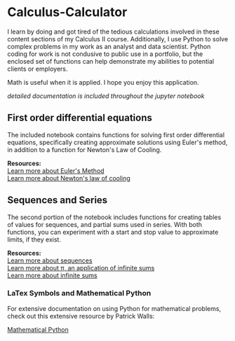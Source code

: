 # Calculus-Calculator #
I learn by doing and got tired of the tedious calculations involved in these content sections of my Calculus II course.  Additionally, I use Python to solve complex problems in my work as an analyst and data scientist. Python coding for work is not condusive to public use in a portfolio, but the enclosed set of functions can help demonstrate my abilities to potential clients or employers.

Math is useful when it is applied. I hope you enjoy this application.

*detailed documentation is included throughout the jupyter notebook*

## First order differential equations ##
The included notebook contains functions for solving first order differential equations, specifically creating approximate solutions using Euler's method, in addition to a function for Newton's Law of Cooling.

**Resources:**<br>
[Learn more about Euler's Method](https://www.youtube.com/watch?v=ukNbG7muKho)<br>
[Learn more about Newton's law of cooling](https://www.youtube.com/watch?v=_bAjWNsNrQA)<br>

## Sequences and Series ##
The second portion of the notebook includes functions for creating tables of values for sequences, and partial sums used in series.  With both functions, you can experiment with a start and stop value to approximate limits, if they exist.

**Resources:**<br>
[Learn more about sequences](https://tutorial.math.lamar.edu/classes/calcii/Sequences.aspx)<br>
[Learn more about π, an application of infinite sums](https://www.youtube.com/watch?v=d-o3eB9sfls&list=PLZHQObOWTQDMVQcT3414TcPMeEYf_VtPM)<br>
[Learn more about infinite sums](https://www.youtube.com/watch?v=XFDM1ip5HdU)

### LaTex Symbols and Mathematical Python ###
For extensive documentation on using Python for mathematical problems, check out this extensive resource by Patrick Walls:

[Mathematical Python](https://patrickwalls.github.io/mathematicalpython/)